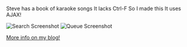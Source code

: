 Steve has a book of karaoke songs
It lacks Ctrl-F
So I made this
It uses AJAX!

![Search Screenshot](http://lanrat.com/wp-content/uploads/2013/05/search_results.png)
![Queue Screenshot](http://lanrat.com/wp-content/uploads/2013/05/queue.png)

[More info on my blog!](http://lanrat.com/djq/)
